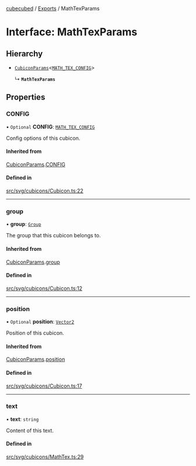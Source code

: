 [cubecubed](/reference/README.md) / [Exports](/reference/modules.md) / MathTexParams

# Interface: MathTexParams

## Hierarchy

- [`CubiconParams`](/reference/interfaces/CubiconParams.md)<[`MATH_TEX_CONFIG`](/reference/interfaces/MATH_TEX_CONFIG.md)\>

  ↳ **`MathTexParams`**

## Properties

### CONFIG

• `Optional` **CONFIG**: [`MATH_TEX_CONFIG`](/reference/interfaces/MATH_TEX_CONFIG.md)

Config options of this cubicon.

#### Inherited from

[CubiconParams](/reference/interfaces/CubiconParams.md).[CONFIG](/reference/interfaces/CubiconParams.md#config)

#### Defined in

[src/svg/cubicons/Cubicon.ts:22](https://github.com/imaphatduc/cubecubed/blob/ec15a85/src/svg/cubicons/Cubicon.ts#L22)

___

### group

• **group**: [`Group`](/reference/classes/Group.md)

The group that this cubicon belongs to.

#### Inherited from

[CubiconParams](/reference/interfaces/CubiconParams.md).[group](/reference/interfaces/CubiconParams.md#group)

#### Defined in

[src/svg/cubicons/Cubicon.ts:12](https://github.com/imaphatduc/cubecubed/blob/ec15a85/src/svg/cubicons/Cubicon.ts#L12)

___

### position

• `Optional` **position**: [`Vector2`](/reference/classes/Vector2.md)

Position of this cubicon.

#### Inherited from

[CubiconParams](/reference/interfaces/CubiconParams.md).[position](/reference/interfaces/CubiconParams.md#position)

#### Defined in

[src/svg/cubicons/Cubicon.ts:17](https://github.com/imaphatduc/cubecubed/blob/ec15a85/src/svg/cubicons/Cubicon.ts#L17)

___

### text

• **text**: `string`

Content of this text.

#### Defined in

[src/svg/cubicons/MathTex.ts:29](https://github.com/imaphatduc/cubecubed/blob/ec15a85/src/svg/cubicons/MathTex.ts#L29)
